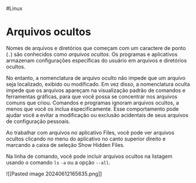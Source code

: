 #Linux 
# Arquivos ocultos

Nomes de arquivos e diretórios que começam com um caractere de ponto (`.`) são conhecidos como _arquivos ocultos_. Os programas e aplicativos armazenam configurações específicas do usuário em arquivos e diretórios ocultos.

No entanto, a nomenclatura de arquivo oculto não impede que um arquivo seja localizado, exibido ou modificado. Em vez disso, a nomenclatura oculta impede que os arquivos apareçam na visualização padrão de comandos e ferramentas gráficas, para que você possa se concentrar nos arquivos comuns que criou. Comandos e programas ignoram arquivos ocultos, a menos que você os inclua especificamente. Esse comportamento pode ajudar você a evitar a modificação ou exclusão acidentais de seus arquivos de configuração pessoais.

Ao trabalhar com arquivos no aplicativo Files, você pode ver arquivos ocultos clicando no menu do aplicativo no canto superior direito e marcando a caixa de seleção Show Hidden Files.

Na linha de comando, você pode incluir arquivos ocultos na listagem usando o comando `ls` `-a` ou a opção `--all`.

![[Pasted image 20240612165635.png]]















